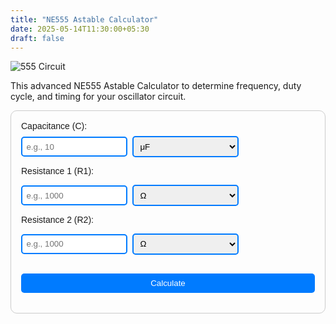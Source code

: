```yaml
---
title: "NE555 Astable Calculator"
date: 2025-05-14T11:30:00+05:30
draft: false
---
```

<img src="https://ishaBangla.github.io/SMElectronics/images/s.jpg" alt="555 Circuit" />








This advanced NE555 Astable Calculator to determine frequency, duty cycle, and timing for your oscillator circuit.
<style>
  .calculator {
    max-width: 500px;
    padding: 1rem;
    border: 1px solid #ccc;
    border-radius: 10px;
    font-family: sans-serif;
  }

  .calculator .input-group {
    display: flex;
    gap: 0.5rem;
    margin: 0.5rem 0;
    align-items: center;
  }

  .calculator .input-group input,
  .calculator .input-group select {
    width: 170px;
    padding: 0.4rem;
    border: 2px solid #007bff;
    border-radius: 5px;
    outline: none;
    box-sizing: border-box;
  }

  .calculator .input-group input:focus,
  .calculator .input-group select:focus {
    border-color: #0056b3;
    box-shadow: 0 0 0 2px rgba(0, 123, 255, 0.3);
  }

  .calculator button {
    margin-top: 1rem;
    padding: 0.5rem;
    width: 100%;
    background-color: #007bff;
    color: white;
    border: none;
    border-radius: 5px;
    cursor: pointer;
  }

  .result {
    margin-top: 1rem;
    font-weight: bold;
  }

  .error-message {
    color: red;
    margin-top: 1rem;
  }
</style>


<div class="calculator">
  <label>Capacitance (C):</label>
  <div class="input-group">
    <input type="number" id="capacitanceValue" placeholder="e.g., 10">
    <select id="capacitanceUnit">
      <option value="1e-6">μF</option>
      <option value="1e-9">nF</option>
    </select>
  </div>

  <label>Resistance 1 (R1):</label>
  <div class="input-group">
    <input type="number" id="resistance1Value" placeholder="e.g., 1000">
    <select id="resistance1Unit">
      <option value="1">Ω</option>
      <option value="1000">KΩ</option>
      <option value="1000000">MΩ</option>
    </select>
  </div>

  <label>Resistance 2 (R2):</label>
  <div class="input-group">
    <input type="number" id="resistance2Value" placeholder="e.g., 1000">
    <select id="resistance2Unit">
      <option value="1">Ω</option>
      <option value="1000">KΩ</option>
      <option value="1000000">MΩ</option>
    </select>
  </div>

  <button onclick="calculate()">Calculate</button>

  <div class="error-message" id="errorMessage"></div>
  <div class="result" id="resultFields"></div>
</div>

<script>
  function calculate() {
    const C = parseFloat(document.getElementById("capacitanceValue").value);
    const Cunit = parseFloat(document.getElementById("capacitanceUnit").value);
    const R1 = parseFloat(document.getElementById("resistance1Value").value);
    const R1unit = parseFloat(document.getElementById("resistance1Unit").value);
    const R2 = parseFloat(document.getElementById("resistance2Value").value);
    const R2unit = parseFloat(document.getElementById("resistance2Unit").value);

    const errorMsg = document.getElementById("errorMessage");
    const resultDiv = document.getElementById("resultFields");

    if (isNaN(C) || isNaN(R1) || isNaN(R2)) {
      errorMsg.textContent = "Please enter valid numeric values for C, R1, and R2.";
      resultDiv.innerHTML = "";
      return;
    }

    errorMsg.textContent = "";

    const Cfarads = C * Cunit;
    const R1ohms = R1 * R1unit;
    const R2ohms = R2 * R2unit;

    const T1 = 0.693 * (R1ohms + R2ohms) * Cfarads;
    const T2 = 0.693 * R2ohms * Cfarads;
    const T = T1 + T2;
    const freq = 1 / T;
    const duty = (T1 / T) * 100;

    let freqDisplay;
    if (freq >= 1e6) {
      freqDisplay = (freq / 1e6).toFixed(3) + " MHz";
    } else if (freq >= 1e3) {
      freqDisplay = (freq / 1e3).toFixed(3) + " kHz";
    } else {
      freqDisplay = freq.toFixed(3) + " Hz";
    }

    resultDiv.innerHTML = `
      <p>Time High (T1): ${formatTime(T1)} (${T1.toFixed(6)} seconds)</p>
      <p>Time Low (T2): ${formatTime(T2)} (${T2.toFixed(6)} seconds)</p>
      <p>Period (T): ${formatTime(T)} (${T.toFixed(6)} seconds)</p>
      <p>Frequency: ${freqDisplay}</p>
      <p>Duty Cycle: ${duty.toFixed(2)}%</p>
    `;
  }

  function formatTime(seconds) {
    const hrs = Math.floor(seconds / 3600);
    const mins = Math.floor((seconds % 3600) / 60);
    const secs = (seconds % 60).toFixed(2);

    let result = "";

    if (hrs > 0) result += `${hrs} hr `;
    if (mins > 0 || hrs > 0) result += `${mins} min `;
    result += `${secs} sec`;

    return result.trim();
  }
</script>

